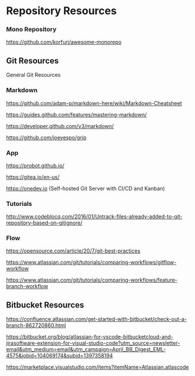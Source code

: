 # Repository Resources

### Mono Repository

https://github.com/korfuri/awesome-monorepo

## Git Resources

General Git Resources

### Markdown

https://github.com/adam-p/markdown-here/wiki/Markdown-Cheatsheet

https://guides.github.com/features/mastering-markdown/

https://developer.github.com/v3/markdown/

https://github.com/joeyespo/grip

### App

https://probot.github.io/

https://gitea.io/en-us/

https://onedev.io (Self-hosted Git Server with CI/CD and Kanban)

### Tutorials

http://www.codeblocq.com/2016/01/Untrack-files-already-added-to-git-repository-based-on-gitignore/

### Flow

https://opensource.com/article/20/7/git-best-practices

https://www.atlassian.com/git/tutorials/comparing-workflows/gitflow-workflow

https://www.atlassian.com/git/tutorials/comparing-workflows/feature-branch-workflow

## Bitbucket Resources

https://confluence.atlassian.com/get-started-with-bitbucket/check-out-a-branch-862720860.html

https://bitbucket.org/blog/atlassian-for-vscode-bitbucketcloud-and-jirasoftware-extension-for-visual-studio-code?utm_source=newsletter-email&utm_medium=email&utm_campaign=April_BB_Digest_EML-4575&jobid=104069174&subid=1397358194

https://marketplace.visualstudio.com/items?itemName=Atlassian.atlascode
